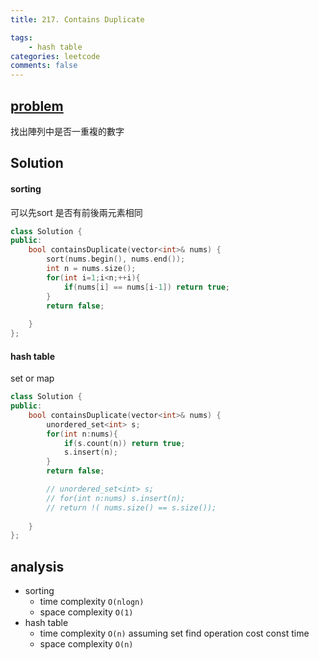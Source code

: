 ```yaml
---
title: 217. Contains Duplicate

tags:  
    - hash table
categories: leetcode
comments: false
---
```




## [problem](https://leetcode.com/problems/contains-duplicate/)
找出陣列中是否一重複的數字

## Solution

#### sorting
可以先sort 是否有前後兩元素相同

```c++
class Solution {
public:
    bool containsDuplicate(vector<int>& nums) {
        sort(nums.begin(), nums.end());
        int n = nums.size();
        for(int i=1;i<n;++i){
            if(nums[i] == nums[i-1]) return true;
        }
        return false;
        
    }
};
```
#### hash table
set or map

```c++
class Solution {
public:
    bool containsDuplicate(vector<int>& nums) {
        unordered_set<int> s;
        for(int n:nums){
            if(s.count(n)) return true;
            s.insert(n);
        }
        return false;

        // unordered_set<int> s;
        // for(int n:nums) s.insert(n);
        // return !( nums.size() == s.size());
        
    }
};
```
## analysis
- sorting
    - time complexity `O(nlogn)`
    - space complexity `O(1)`
- hash table
    - time complexity `O(n)` assuming set find operation cost const time
    - space complexity `O(n)`

